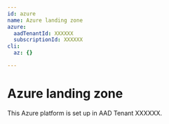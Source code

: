 ```yaml
---
id: azure
name: Azure landing zone
azure:
  aadTenantId: XXXXXX
  subscriptionId: XXXXXX
cli:
  az: {}

---
```


# Azure landing zone
  
This Azure platform is set up in AAD Tenant XXXXXX.


